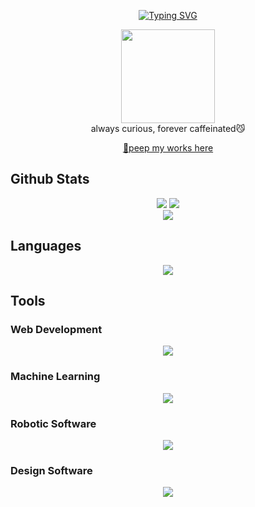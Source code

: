 <div align="center">
  
  [![Typing SVG](https://readme-typing-svg.herokuapp.com?font=Inter&weight=900&pause=1000&color=FF69B4&center=true&vCenter=true&width=435&lines=Hi%2C+I'm+Lu'lu'%F0%9F%91%8B;a+tech+enthu%F0%9F%91%A9%E2%80%8D%F0%9F%92%BB;a+lifelong+learner%F0%9F%90%88%E2%80%8D%E2%AC%9B)](https://git.io/typing-svg)
  
</div>
<div align="center">
<img src="https://media.giphy.com/media/v1.Y2lkPTc5MGI3NjExejd3c2lxdGhwbDF4emxzaXQ0cjcxZmRubmRmZDB6cW1ra2w4MGhkeCZlcD12MV9naWZzX3NlYXJjaCZjdD1n/lJNoBCvQYp7nq/giphy.gif" width="150" /><br>
  always curious, forever caffeinated😼<br>
  
[🔗peep my works here](https://lululuthfiah-portfolio.vercel.app/)
  
</div>

## Github Stats
<div align="center">
  
[![](https://github-readme-stats.vercel.app/api?username=lulultfh&show_icons=true&bg_color=000000&title_color=ff69b4&icon_color=ff69b4&text_color=ffffff&border_color=ff69b4)](https://github.com/anuraghazra/github-readme-stats)
[![](https://github-readme-streak-stats.herokuapp.com/?user=lulultfh&hide_border=true&background=000000&sideLabels=ffffff&sideNums=ffffff&dates=ffffff&fire=ff69b4&ring=ff69b4&currStreakLabel=ff69b4)](https://git.io/streak-stats)<br/>
[![](https://github-readme-stats.vercel.app/api/top-langs/?username=lulultfh&layout=compact&bg_color=000000&title_color=ff69b4&text_color=F6DED8&icon_color=F2B28C&border_color=D2665A)](https://github.com/anuraghazra/github-readme-stats)

</div>

## Languages
<p align="center">
  <a href="https://skillicons.dev">
    <img src="https://skillicons.dev/icons?i=cpp,cs,java,js,php,py,r" />
  </a>
</p>

## Tools
### Web Development
<p align="center">
  <a href="https://skillicons.dev">
    <img src="https://skillicons.dev/icons?i=docker,express,react" />
  </a>
</p>

### Machine Learning
<p align="center">
  <a href="https://skillicons.dev">
    <img src="https://skillicons.dev/icons?i=sklearn,tensorflow" />
  </a>
</p>

### Robotic Software
<p align="center">
  <a href="https://skillicons.dev">
    <img src="https://skillicons.dev/icons?i=arduino" />
  </a>
</p>

### Design Software
<p align="center">
  <a href="https://skillicons.dev">
    <img src="https://skillicons.dev/icons?i=figma,ps" />
  </a>
</p>


<!--
**lulultfh/lulultfh** is a ✨ _special_ ✨ repository because its `README.md` (this file) appears on your GitHub profile.

Here are some ideas to get you started:

- 🔭 I’m currently working on ...
- 🌱 I’m currently learning ...
- 👯 I’m looking to collaborate on ...
- 🤔 I’m looking for help with ...
- 💬 Ask me about ...
- 📫 How to reach me: ...
- 😄 Pronouns: ...
- ⚡ Fun fact: ...
-->
